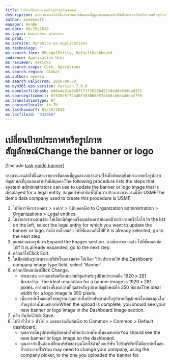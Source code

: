 ```yaml
---
title: เปลี่ยนป้ายประกาศหรือรูปภาพสัญลักษณ์
description: กระบวนงานต่อไปนี้แสดงรายการขั้นตอนที่ผู้ดูแลระบบสามารถใช้เพื่ออัพเดตป้ายประกาศหรือรูปภาพสัญลักษณ์ที่ถูกแสดงสำหรับนิติบุคคล
author: aneesmsft
manager: AnnBe
ms.date: 08/29/2018
ms.topic: business-process
ms.prod: ''
ms.service: dynamics-ax-applications
ms.technology: ''
ms.search.form: OMLegalEntity, DefaultDashboard
audience: Application User
ms.reviewer: sericks
ms.search.scope: Core, Operations
ms.search.region: Global
ms.author: aneesa
ms.search.validFrom: 2016-06-30
ms.dyn365.ops.version: Version 7.0.0
ms.openlocfilehash: ed0a4e31e840f771f1620b42518ed0e03dbad151
ms.sourcegitcommit: 0f530e5f72a40f383868957a6b5cb0e446e4c795
ms.translationtype: HT
ms.contentlocale: th-TH
ms.lasthandoff: 01/29/2019
ms.locfileid: "332966"
---
```

# <a name="change-the-banner-or-logo"></a><span data-ttu-id="6852e-103">เปลี่ยนป้ายประกาศหรือรูปภาพสัญลักษณ์</span><span class="sxs-lookup"><span data-stu-id="6852e-103">Change the banner or logo</span></span>

[!include [task guide banner](../../includes/task-guide-banner.md)]

<span data-ttu-id="6852e-104">กระบวนงานต่อไปนี้แสดงรายการขั้นตอนที่ผู้ดูแลระบบสามารถใช้เพื่ออัพเดตป้ายประกาศหรือรูปภาพสัญลักษณ์ที่ถูกแสดงสำหรับนิติบุคคล</span><span class="sxs-lookup"><span data-stu-id="6852e-104">The following procedure lists the steps that system administrators can use to update the banner or logo image that is displayed for a legal entity.</span></span> <span data-ttu-id="6852e-105">ข้อมูลบริษัทสาธิตที่ใช้ในการสร้างกระบวนงานนี้คือ USMF</span><span class="sxs-lookup"><span data-stu-id="6852e-105">The demo data company used to create this procedure is USMF.</span></span>

1. <span data-ttu-id="6852e-106">ไปที่การจัดการองค์กร > องค์กร > นิติบุคคล</span><span class="sxs-lookup"><span data-stu-id="6852e-106">Go to Organization administration > Organizations > Legal entities.</span></span>
2. <span data-ttu-id="6852e-107">ในรายการทางด้านซ้าย ให้เลือกนิติบุคคลซึ่งคุณต้องการอัพเดตป้ายประกาศหรือโลโก้ </span><span class="sxs-lookup"><span data-stu-id="6852e-107">In the list on the left, select the legal entity for which you want to update the banner or logo.</span></span> <span data-ttu-id="6852e-108">ถ้ามีการเลือกแล้ว ไปที่ขั้นตอนถัดไป</span><span class="sxs-lookup"><span data-stu-id="6852e-108">If it is already selected, go to the next step.</span></span>
3. <span data-ttu-id="6852e-109">ขยายส่วนของรูปภาพ </span><span class="sxs-lookup"><span data-stu-id="6852e-109">Expand the Images section.</span></span> <span data-ttu-id="6852e-110">หากมีการขยายแล้ว ไปที่ขั้นตอนถัดไป</span><span class="sxs-lookup"><span data-stu-id="6852e-110">If it is already expanded, go to the next step.</span></span>
4. <span data-ttu-id="6852e-111">คลิกแก้ไข</span><span class="sxs-lookup"><span data-stu-id="6852e-111">Click Edit.</span></span>
5. <span data-ttu-id="6852e-112">ในฟิลด์ชนิดรูปภาพของบริษัทในแดชบอร์ด ให้เลือก 'ป้ายประกาศ'</span><span class="sxs-lookup"><span data-stu-id="6852e-112">In the Dashboard company image type field, select 'Banner'.</span></span>
6. <span data-ttu-id="6852e-113">คลิกเปลี่ยนแปลง</span><span class="sxs-lookup"><span data-stu-id="6852e-113">Click Change.</span></span>
    * <span data-ttu-id="6852e-114">คำแนะนำ: ความละเอียดที่เหมาะสมที่สุดสำหรับรูปป้ายประกาศคือ 1920 x 281 พิกเซล</span><span class="sxs-lookup"><span data-stu-id="6852e-114">Tip: The ideal resolution for a banner image is 1920 x 281 pixels.</span></span> <span data-ttu-id="6852e-115">ความกว้างที่เหมาะสมที่สุดสำหรับรูปภาพสัญลักษณ์คือ 350 พิกเซล</span><span class="sxs-lookup"><span data-stu-id="6852e-115">The ideal width for a logo image is 350 pixels.</span></span>  
    * <span data-ttu-id="6852e-116">เมื่อการอัพโหลดเสร็จสมบูรณ์ คุณควรเห็นป้ายประกาศหรือรูปภาพสัญลักษณ์ใหม่ของคุณในส่วนรูปภาพในแดชบอร์ด</span><span class="sxs-lookup"><span data-stu-id="6852e-116">When the upload is complete, you should see your new banner or logo image in the Dashboard Image section.</span></span>  
7. <span data-ttu-id="6852e-117">คลิก บันทึก</span><span class="sxs-lookup"><span data-stu-id="6852e-117">Click Save.</span></span>
8. <span data-ttu-id="6852e-118">ไปที่ ทั่วไป > ทั่วไป > แดชบอร์ดเริ่มต้น</span><span class="sxs-lookup"><span data-stu-id="6852e-118">Go to Common > Common > Default dashboard.</span></span>
    * <span data-ttu-id="6852e-119">คุณควรเห็นรูปภาพสัญลักษณ์หรือป้ายประกาศใหม่ในแดชบอร์ด</span><span class="sxs-lookup"><span data-stu-id="6852e-119">You should see the new banner or logo image on the dashboard.</span></span>  
    * <span data-ttu-id="6852e-120">คุณอาจจำเป็นต้องเปลี่ยนบริษัทของคุณโดยใช้ตัวเลือกบริษัท ไปยังบริษัทที่ได้มีการอัพโหลดป้ายประกาศให้</span><span class="sxs-lookup"><span data-stu-id="6852e-120">You may need to change your company, using the company picker, to the one you uploaded the banner for.</span></span>  

